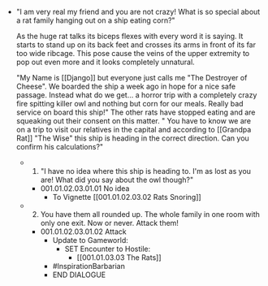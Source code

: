- "I am very real my friend and you are not crazy! What is so special about a rat family hanging out on a ship eating corn?"
  
  As the huge rat talks its biceps flexes with every word it is saying. It starts to stand up on its back feet and crosses its arms in front of its far too wide ribcage. This pose cause the veins of the upper extremity to pop out even more and it looks completely unnatural.
  
  "My Name is [[Django]] but everyone just calls me "The Destroyer of Cheese". We boarded the ship a week ago in hope for a nice safe passage. Instead what do we get... a horror trip with a completely crazy fire spitting killer owl and nothing but corn for our meals. Really bad service on board this ship!" The other rats have stopped eating and are squeaking out their consent on this matter. " You have to know we are on a trip to visit our relatives in the capital and according to [[Grandpa Rat]] "The Wise" this ship is heading in the correct direction. Can you confirm his calculations?"
	- 1. "I have no idea where this ship is heading to. I'm as lost as you are! What did you say about the owl though?"
		- 001.01.02.03.01.01 No idea
			- To Vignette [[001.01.02.03.02 Rats Snoring]]
	- 2. You have them all rounded up. The whole family in one room with only one exit. Now or never. Attack them!
		- 001.01.02.03.01.02 Attack
			- Update to Gameworld:
				- SET Encounter to Hostile:
					- [[001.01.03.03 The Rats]]
			- #InspirationBarbarian
			- END DIALOGUE